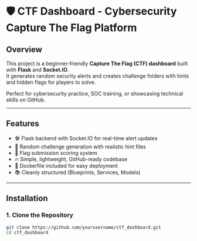 # 🛡️ CTF Dashboard - Cybersecurity Capture The Flag Platform

## Overview

This project is a beginner-friendly **Capture The Flag (CTF) dashboard** built with **Flask** and **Socket.IO**.  
It generates random security alerts and creates challenge folders with hints and hidden flags for players to solve.

Perfect for cybersecurity practice, SOC training, or showcasing technical skills on GitHub.

---

## Features

- 🛠️ Flask backend with Socket.IO for real-time alert updates
- 🧠 Random challenge generation with realistic hint files
- 🎯 Flag submission scoring system
- 🔥 Simple, lightweight, GitHub-ready codebase
- 🐳 Dockerfile included for easy deployment
- 📚 Cleanly structured (Blueprints, Services, Models)

---

## Installation

### 1. Clone the Repository
```bash
git clone https://github.com/yourusername/ctf_dashboard.git
cd ctf_dashboard
